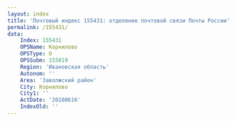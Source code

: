 ```yaml
---
layout: index
title: 'Почтовый индекс 155431: отделение почтовой связи Почты России'
permalink: /155431/
data:
    Index: 155431
    OPSName: Корнилово
    OPSType: О
    OPSSubm: 155819
    Region: 'Ивановская область'
    Autonom: ''
    Area: 'Заволжский район'
    City: Корнилово
    City1: ''
    ActDate: '20100616'
    IndexOld: ''
---
```

